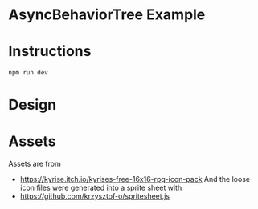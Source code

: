 # AsyncBehaviorTree Example


# Instructions
```bash
npm run dev
```


# Design


# Assets
Assets are from
* https://kyrise.itch.io/kyrises-free-16x16-rpg-icon-pack
And the loose icon files were generated into a sprite sheet with
* https://github.com/krzysztof-o/spritesheet.js

